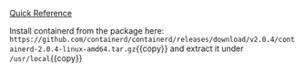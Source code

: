 [Quick Reference](https://kubernetes.io/docs/setup/production-environment/container-runtimes/#containerd)

Install containerd from the package here: `https://github.com/containerd/containerd/releases/download/v2.0.4/containerd-2.0.4-linux-amd64.tar.gz`{{copy}} and extract it under `/usr/local`{{copy}}

